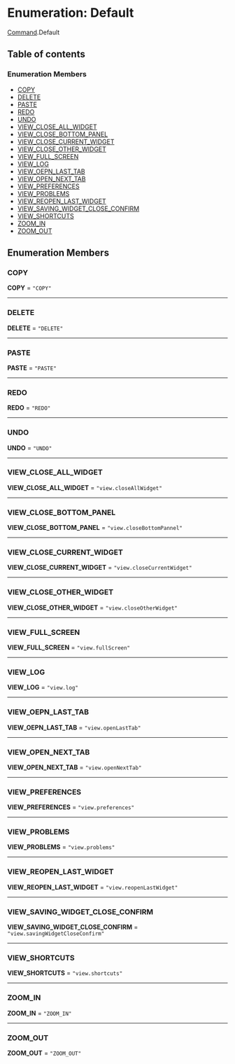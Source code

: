 # Enumeration: Default

[Command](/auto-docs/editor/modules/Command.md).Default

## Table of contents

### Enumeration Members

* [COPY](/auto-docs/editor/enums/Command.Default.md#copy)
* [DELETE](/auto-docs/editor/enums/Command.Default.md#delete)
* [PASTE](/auto-docs/editor/enums/Command.Default.md#paste)
* [REDO](/auto-docs/editor/enums/Command.Default.md#redo)
* [UNDO](/auto-docs/editor/enums/Command.Default.md#undo)
* [VIEW\_CLOSE\_ALL\_WIDGET](/auto-docs/editor/enums/Command.Default.md#view_close_all_widget)
* [VIEW\_CLOSE\_BOTTOM\_PANEL](/auto-docs/editor/enums/Command.Default.md#view_close_bottom_panel)
* [VIEW\_CLOSE\_CURRENT\_WIDGET](/auto-docs/editor/enums/Command.Default.md#view_close_current_widget)
* [VIEW\_CLOSE\_OTHER\_WIDGET](/auto-docs/editor/enums/Command.Default.md#view_close_other_widget)
* [VIEW\_FULL\_SCREEN](/auto-docs/editor/enums/Command.Default.md#view_full_screen)
* [VIEW\_LOG](/auto-docs/editor/enums/Command.Default.md#view_log)
* [VIEW\_OEPN\_LAST\_TAB](/auto-docs/editor/enums/Command.Default.md#view_oepn_last_tab)
* [VIEW\_OPEN\_NEXT\_TAB](/auto-docs/editor/enums/Command.Default.md#view_open_next_tab)
* [VIEW\_PREFERENCES](/auto-docs/editor/enums/Command.Default.md#view_preferences)
* [VIEW\_PROBLEMS](/auto-docs/editor/enums/Command.Default.md#view_problems)
* [VIEW\_REOPEN\_LAST\_WIDGET](/auto-docs/editor/enums/Command.Default.md#view_reopen_last_widget)
* [VIEW\_SAVING\_WIDGET\_CLOSE\_CONFIRM](/auto-docs/editor/enums/Command.Default.md#view_saving_widget_close_confirm)
* [VIEW\_SHORTCUTS](/auto-docs/editor/enums/Command.Default.md#view_shortcuts)
* [ZOOM\_IN](/auto-docs/editor/enums/Command.Default.md#zoom_in)
* [ZOOM\_OUT](/auto-docs/editor/enums/Command.Default.md#zoom_out)

## Enumeration Members

### COPY

**COPY** = `"COPY"`

***

### DELETE

**DELETE** = `"DELETE"`

***

### PASTE

**PASTE** = `"PASTE"`

***

### REDO

**REDO** = `"REDO"`

***

### UNDO

**UNDO** = `"UNDO"`

***

### VIEW\_CLOSE\_ALL\_WIDGET

**VIEW\_CLOSE\_ALL\_WIDGET** = `"view.closeAllWidget"`

***

### VIEW\_CLOSE\_BOTTOM\_PANEL

**VIEW\_CLOSE\_BOTTOM\_PANEL** = `"view.closeBottomPannel"`

***

### VIEW\_CLOSE\_CURRENT\_WIDGET

**VIEW\_CLOSE\_CURRENT\_WIDGET** = `"view.closeCurrentWidget"`

***

### VIEW\_CLOSE\_OTHER\_WIDGET

**VIEW\_CLOSE\_OTHER\_WIDGET** = `"view.closeOtherWidget"`

***

### VIEW\_FULL\_SCREEN

**VIEW\_FULL\_SCREEN** = `"view.fullScreen"`

***

### VIEW\_LOG

**VIEW\_LOG** = `"view.log"`

***

### VIEW\_OEPN\_LAST\_TAB

**VIEW\_OEPN\_LAST\_TAB** = `"view.openLastTab"`

***

### VIEW\_OPEN\_NEXT\_TAB

**VIEW\_OPEN\_NEXT\_TAB** = `"view.openNextTab"`

***

### VIEW\_PREFERENCES

**VIEW\_PREFERENCES** = `"view.preferences"`

***

### VIEW\_PROBLEMS

**VIEW\_PROBLEMS** = `"view.problems"`

***

### VIEW\_REOPEN\_LAST\_WIDGET

**VIEW\_REOPEN\_LAST\_WIDGET** = `"view.reopenLastWidget"`

***

### VIEW\_SAVING\_WIDGET\_CLOSE\_CONFIRM

**VIEW\_SAVING\_WIDGET\_CLOSE\_CONFIRM** = `"view.savingWidgetCloseConfirm"`

***

### VIEW\_SHORTCUTS

**VIEW\_SHORTCUTS** = `"view.shortcuts"`

***

### ZOOM\_IN

**ZOOM\_IN** = `"ZOOM_IN"`

***

### ZOOM\_OUT

**ZOOM\_OUT** = `"ZOOM_OUT"`
